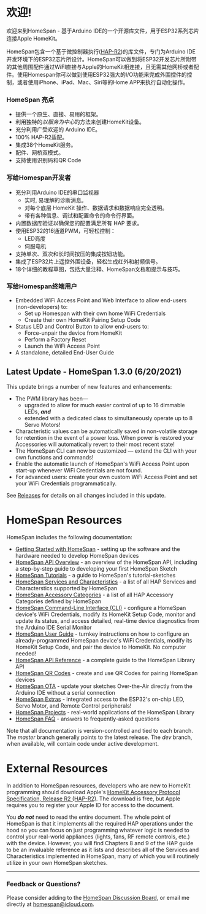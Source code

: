 # 欢迎!

欢迎来到HomeSpan - 基于Arduino IDE的一个开源库文件，用于ESP32系列芯片连接Apple HomeKit。

HomeSpan包含一个基于微控制器执行([HAP-R2](https://developer.apple.com/homekit/specification/))的库文件，专门为Arduino IDE开发环境下的ESP32芯片所设计。HomeSpan可以做到将ESP32开发芯片所附带的其他周围配件通过WiFI直接与Apple的HomeKit相连接，且无需其他网桥或者配件。使用Homespan你可以做到使用ESP32强大的I/O功能来完成外围控件的控制，或者使用iPhone、iPad、Mac、Siri等的Home APP来执行自动化操作。

### HomeSpan 亮点

* 提供一个原生、直接、易用的框架。
* 利用独特的*以服务为中心*的方法来创建HomeKit设备。
* 充分利用广受欢迎的 Arduino IDE。
* 100% HAP-R2适配。
* 集成38个HomeKit服务。
* 配件、网桥双模式。
* 支持使用识别码和QR Code

### 写给Homespan开发者

* 充分利用Arduino IDE的串口监视器
  * 实时, 易理解的诊断消息。
  * 对每个底层 HomeKit 操作、数据请求和数据响应完全透明。
  * 带有各种信息、调试和配置命令的命令行界面。
* 内置数据库验证以确保您的配置满足所有 HAP 要求。
* 使用ESP32的16通道PWM，可轻松控制：
  * LED亮度
  * 伺服电机
* 支持单次、双次和长时间按压的集成按钮功能。
* 集成了ESP32片上遥控外围设备，轻松生成红外和射频信号。
* 18个详细的教程草图，包括大量注释、HomeSpan文档和提示与技巧。

### 写给Homespan终端用户

* Embedded WiFi Access Point and Web Interface to allow end-users (non-developers) to:
  * Set up Homespan with their own home WiFi Credentials
  * Create their own HomeKit Pairing Setup Code
* Status LED and Control Button to allow end-users to:
  * Force-unpair the device from HomeKit
  * Perform a Factory Reset
  * Launch the WiFi Access Point
* A standalone, detailed End-User Guide

## Latest Update - HomeSpan 1.3.0 (6/20/2021)

This update brings a number of new features and enhancements:

  * The PWM library has been—
    * upgraded to allow for much easier control of up to 16 dimmable LEDs, ***and***
    * extended with a dedicated class to simultaneously operate up to 8 Servo Motors!
  * Characteristic values can be automatically saved in non-volatile storage for retention in the event of a power loss.  When power is restored your Accessories will automatically revert to their most recent state!
  * The HomeSpan CLI can now be customized — extend the CLI with your own functions and commands!
  * Enable the automatic launch of HomeSpan's WiFi Access Point upon start-up whenever WiFi Credentials are not found.
  * For advanced users: create your own custom WiFi Access Point and set your WiFi Credentials programmatically.
  
See [Releases](https://github.com/HomeSpan/HomeSpan/releases) for details on all changes included in this update.

# HomeSpan Resources

HomeSpan includes the following documentation:

* [Getting Started with HomeSpan](https://github.com/HomeSpan/HomeSpan/blob/master/docs/GettingStarted.md) - setting up the software and the hardware needed to develop HomeSpan devices
* [HomeSpan API Overview](https://github.com/HomeSpan/HomeSpan/blob/master/docs/Overview.md) - an overview of the HomeSpan API, including a step-by-step guide to developing your first HomeSpan Sketch
* [HomeSpan Tutorials](https://github.com/HomeSpan/HomeSpan/blob/master/docs/Tutorials.md) - a guide to HomeSpan's tutorial-sketches
* [HomeSpan Services and Characteristics](https://github.com/HomeSpan/HomeSpan/blob/master/docs/ServiceList.md) - a list of all HAP Services and Characterstics supported by HomeSpan
* [HomeSpan Accessory Categories](https://github.com/HomeSpan/HomeSpan/blob/master/docs/Categories.md) - a list of all HAP Accessory Categories defined by HomeSpan
* [HomeSpan Command-Line Interface (CLI)](https://github.com/HomeSpan/HomeSpan/blob/master/docs/CLI.md) - configure a HomeSpan device's WiFi Credentials, modify its HomeKit Setup Code, monitor and update its status, and access detailed, real-time device diagnostics from the Arduino IDE Serial Monitor
* [HomeSpan User Guide](https://github.com/HomeSpan/HomeSpan/blob/master/docs/UserGuide.md) - turnkey instructions on how to configure an already-programmed HomeSpan device's WiFi Credentials, modify its HomeKit Setup Code, and pair the device to HomeKit.  No computer needed!
* [HomeSpan API Reference](https://github.com/HomeSpan/HomeSpan/blob/master/docs/Reference.md) - a complete guide to the HomeSpan Library API
* [HomeSpan QR Codes](https://github.com/HomeSpan/HomeSpan/blob/master/docs/QRCodes.md) - create and use QR Codes for pairing HomeSpan devices
* [HomeSpan OTA](https://github.com/HomeSpan/HomeSpan/blob/master/docs/OTA.md) - update your sketches Over-the-Air directly from the Arduino IDE without a serial connection
* [HomeSpan Extras](https://github.com/HomeSpan/HomeSpan/blob/master/docs/Extras.md) - integrated access to the ESP32's on-chip LED, Servo Motor, and Remote Control peripherals!
* [HomeSpan Projects](https://github.com/topics/homespan) - real-world applications of the HomeSpan Library
* [HomeSpan FAQ](https://github.com/HomeSpan/HomeSpan/blob/master/docs/FAQ.md) - answers to frequently-asked questions

Note that all documentation is version-controlled and tied to each branch.  The *master* branch generally points to the latest release.  The *dev* branch, when available, will contain code under active development.

# External Resources

In addition to HomeSpan resources, developers who are new to HomeKit programming should download Apple's [HomeKit Accessory Protocol Specification, Release R2 (HAP-R2)](https://developer.apple.com/homekit/specification/). The download is free, but Apple requires you to register your Apple ID for access to the document.

You ***do not*** need to read the entire document.  The whole point of HomeSpan is that it implements all the required HAP operations under the hood so you can focus on just programming whatever logic is needed to control your real-world appliances (lights, fans, RF remote controls, etc.) with the device.  However, you will find Chapters 8 and 9 of the HAP guide to be an invaluable reference as it lists and describes all of the Services and Characteristics implemented in HomeSpan, many of which you will routinely utilize in your own HomeSpan sketches.

---

### Feedback or Questions?

Please consider adding to the [HomeSpan Discussion Board](https://github.com/HomeSpan/HomeSpan/discussions), or email me directly at [homespan@icloud.com](mailto:homespan@icloud.com).
